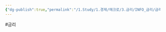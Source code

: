 ```yaml
---
{"dg-publish":true,"permalink":"/1.Study/1.경제/매크로/3.금리/INFO_금리/금리동결/","created":"2024-11-20T21:02:27.220+09:00","updated":"2025-06-03T20:07:19.776+09:00"}
---
```


#금리